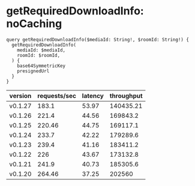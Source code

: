 # getRequiredDownloadInfo: noCaching

```gql
query getRequiredDownloadInfo($mediaId: String!, $roomId: String!) {
  getRequiredDownloadInfo(
    mediaId: $mediaId,
    roomId: $roomId,
  ) {
    base64SymmetricKey
    presignedUrl
  }
}
```

| version | requests/sec | latency | throughput |
| ------- | ------------ | ------- | ---------- |
| v0.1.27 | 183.1        | 53.97   | 140435.21  |
| v0.1.26 | 221.4        | 44.56   | 169843.2   |
| v0.1.25 | 220.46       | 44.75   | 169117.1   |
| v0.1.24 | 233.7        | 42.22   | 179289.6   |
| v0.1.23 | 239.4        | 41.16   | 183411.2   |
| v0.1.22 | 226          | 43.67   | 173132.8   |
| v0.1.21 | 241.9        | 40.73   | 185305.6   |
| v0.1.20 | 264.46       | 37.25   | 202560     |